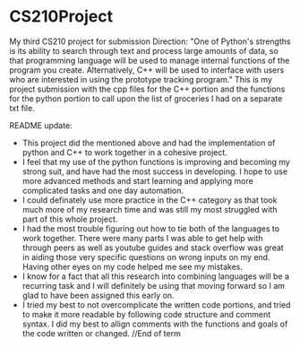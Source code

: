 # CS210Project
My third CS210 project for submission
Direction: "One of Python's strengths is its ability to search through text and process large amounts of data, so that programming language will be used to manage internal functions of the program you create. Alternatively, C++ will be used to interface with users who are interested in using the prototype tracking program."
This is my project submission with the cpp files for the C++ portion and the functions for the python portion to call upon the list of groceries I had on a separate txt file.

README update:
- This project did the mentioned above and had the implementation of python and C++ to work together in a cohesive project.
- I feel that my use of the python functions is improving and becoming my strong suit, and have had the most success in developing. I hope to use more advanced methods and start learning and applying more complicated tasks and one day automation.
- I could definately use more practice in the C++ category as that took much more of my research time and was still my most struggled with part of this whole project.
- I had the most trouble figuring out how to tie both of the languages to work together. There were many parts I was able to get help with through peers as well as youtube guides and stack overflow was great in aiding those very specific questions on wrong inputs on my end. Having other eyes on my code helped me see my mistakes.
- I know for a fact that all this research into combining languages will be a recurring task and I will definitely be using that moving forward so I am glad to have been assigned this early on. 
- I tried my best to not overcomplicate the written code portions, and tried to make it more readable by following code structure and comment syntax. I did my best to allign comments with the functions and goals of the code written or changed.
//End of term
